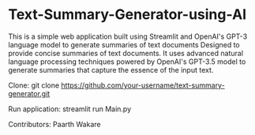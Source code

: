 # Text-Summary-Generator-using-AI
This is a simple web application built using Streamlit and OpenAI's GPT-3 language model to generate summaries of text documents
Designed to provide concise summaries of text documents. It uses advanced natural language processing techniques powered by OpenAI's GPT-3.5 model to generate summaries that capture the essence of the input text.

Clone: git clone https://github.com/your-username/text-summary-generator.git

Run application: streamlit run Main.py

Contributors: Paarth Wakare
